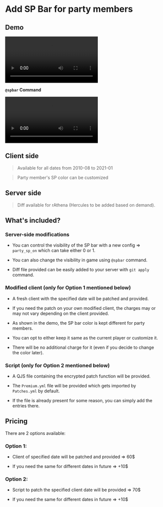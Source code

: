 
# Add SP Bar for party members

## Demo

<video src=”https://raw.githubusercontent.com/Neo-Mind/WARP/gh-pages/clips/SpBar_Demo.mp4” controls></video>

**`@spbar` Command**

<video src="https://raw.githubusercontent.com/Neo-Mind/WARP/gh-pages/SpBar_cmdDemo.mp4" controls></video>

## Client side
> Available for all dates from 2010-08 to 2021-01

> Party member's SP color can be customized

## Server side
> Diff available for rAthena (Hercules to be added based on demand).

## What's included?

### Server-side modifications

- You can control the visibility of the SP bar with a new config => `party_sp_on` which can take either 0 or 1.

- You can also change the visibility in game using `@spbar` command.

- Diff file provided can be easily added to your server with `git apply` command.

### Modified client (only for Option 1 mentioned below)

- A fresh client with the specified date will be patched and provided.

- If you need the patch on your own modified client, the charges may or may not vary depending on the client provided.

- As shown in the demo, the SP bar color is kept different for party members. 

- You can opt to either keep it same as the current player or customize it.

- There will be no additional charge for it (even if you decide to change the color later).

### Script (only for Option 2 mentioned below)

- A QJS file containing the encrypted patch function will be provided.

- The `Premium.yml` file will be provided which gets imported by `Patches.yml` by default.

- If the file is already present for some reason, you can simply add the entries there.

## Pricing
There are 2 options available:

### Option 1:

- Client of specified date will be patched and provided => 60$

- If you need the same for different dates in future => +10$

### Option 2:

- Script to patch the specified client date will be provided => 70$

- If you need the same for different dates in future => +10$
